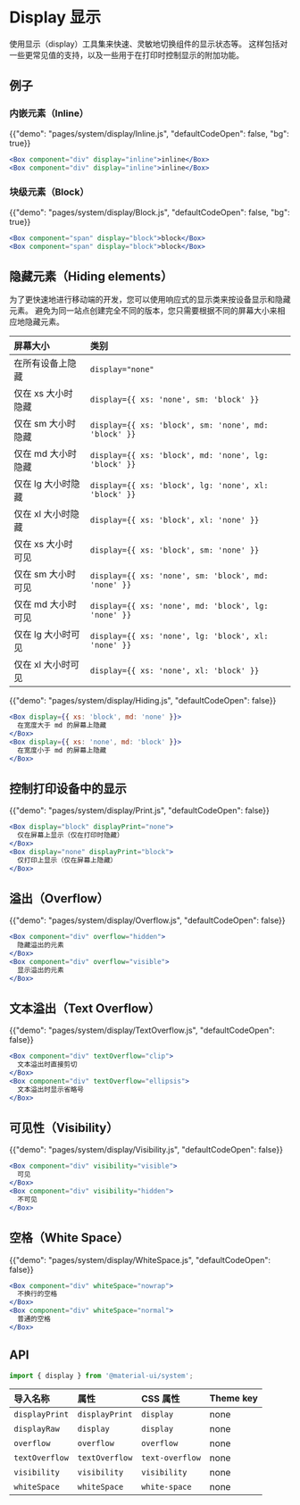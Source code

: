 # Display 显示

<p class="description">使用显示（display）工具集来快速、灵敏地切换组件的显示状态等。 这样包括对一些更常见值的支持，以及一些用于在打印时控制显示的附加功能。</p>

## 例子

### 内嵌元素（Inline）

{{"demo": "pages/system/display/Inline.js", "defaultCodeOpen": false, "bg": true}}

```jsx
<Box component="div" display="inline">inline</Box>
<Box component="div" display="inline">inline</Box>
```

### 块级元素（Block）

{{"demo": "pages/system/display/Block.js", "defaultCodeOpen": false, "bg": true}}

```jsx
<Box component="span" display="block">block</Box>
<Box component="span" display="block">block</Box>
```

## 隐藏元素（Hiding elements）

为了更快速地进行移动端的开发，您可以使用响应式的显示类来按设备显示和隐藏元素。 避免为同一站点创建完全不同的版本，您只需要根据不同的屏幕大小来相应地隐藏元素。

| 屏幕大小        | 类别                                                   |
|:----------- |:---------------------------------------------------- |
| 在所有设备上隐藏    | `display="none"`                                     |
| 仅在 xs 大小时隐藏 | `display={{ xs: 'none', sm: 'block' }}`              |
| 仅在 sm 大小时隐藏 | `display={{ xs: 'block', sm: 'none', md: 'block' }}` |
| 仅在 md 大小时隐藏 | `display={{ xs: 'block', md: 'none', lg: 'block' }}` |
| 仅在 lg 大小时隐藏 | `display={{ xs: 'block', lg: 'none', xl: 'block' }}` |
| 仅在 xl 大小时隐藏 | `display={{ xs: 'block', xl: 'none' }}`              |
| 仅在 xs 大小时可见 | `display={{ xs: 'block', sm: 'none' }}`              |
| 仅在 sm 大小时可见 | `display={{ xs: 'none', sm: 'block', md: 'none' }}`  |
| 仅在 md 大小时可见 | `display={{ xs: 'none', md: 'block', lg: 'none' }}`  |
| 仅在 lg 大小时可见 | `display={{ xs: 'none', lg: 'block', xl: 'none' }}`  |
| 仅在 xl 大小时可见 | `display={{ xs: 'none', xl: 'block' }}`              |

{{"demo": "pages/system/display/Hiding.js", "defaultCodeOpen": false}}

```jsx
<Box display={{ xs: 'block', md: 'none' }}>
  在宽度大于 md 的屏幕上隐藏
</Box>
<Box display={{ xs: 'none', md: 'block' }}>
  在宽度小于 md 的屏幕上隐藏
</Box>
```

## 控制打印设备中的显示

{{"demo": "pages/system/display/Print.js", "defaultCodeOpen": false}}

```jsx
<Box display="block" displayPrint="none">
  仅在屏幕上显示（仅在打印时隐藏）
</Box>
<Box display="none" displayPrint="block">
  仅打印上显示（仅在屏幕上隐藏）
</Box>
```

## 溢出（Overflow）

{{"demo": "pages/system/display/Overflow.js", "defaultCodeOpen": false}}

```jsx
<Box component="div" overflow="hidden">
  隐藏溢出的元素
</Box>
<Box component="div" overflow="visible">
  显示溢出的元素
</Box>
```

## 文本溢出（Text Overflow）

{{"demo": "pages/system/display/TextOverflow.js", "defaultCodeOpen": false}}

```jsx
<Box component="div" textOverflow="clip">
  文本溢出时直接剪切
</Box>
<Box component="div" textOverflow="ellipsis">
  文本溢出时显示省略号
</Box>
```

## 可见性（Visibility）

{{"demo": "pages/system/display/Visibility.js", "defaultCodeOpen": false}}

```jsx
<Box component="div" visibility="visible">
  可见
</Box>
<Box component="div" visibility="hidden">
  不可见
</Box>
```

## 空格（White Space）

{{"demo": "pages/system/display/WhiteSpace.js", "defaultCodeOpen": false}}

```jsx
<Box component="div" whiteSpace="nowrap">
  不换行的空格
</Box>
<Box component="div" whiteSpace="normal">
  普通的空格
</Box>
```

## API

```js
import { display } from '@material-ui/system';
```

| 导入名称           | 属性             | CSS 属性          | Theme key |
|:-------------- |:-------------- |:--------------- |:--------- |
| `displayPrint` | `displayPrint` | `display`       | none      |
| `displayRaw`   | `display`      | `display`       | none      |
| `overflow`     | `overflow`     | `overflow`      | none      |
| `textOverflow` | `textOverflow` | `text-overflow` | none      |
| `visibility`   | `visibility`   | `visibility`    | none      |
| `whiteSpace`   | `whiteSpace`   | `white-space`   | none      |
